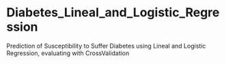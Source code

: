 # Diabetes_Lineal_and_Logistic_Regression
Prediction of Susceptibility to Suffer Diabetes using Lineal and Logistic Regression, evaluating with CrossValidation
